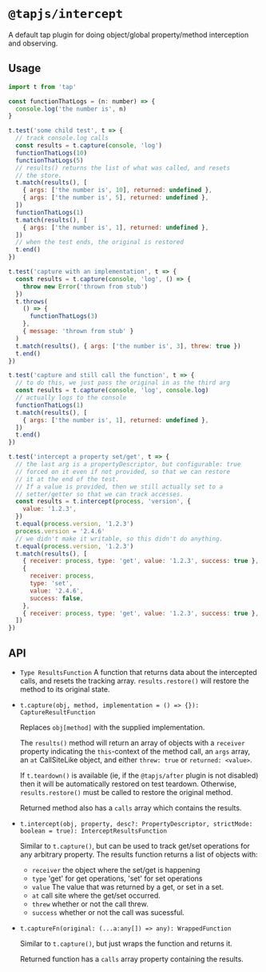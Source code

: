 # `@tapjs/intercept`

A default tap plugin for doing object/global property/method
interception and observing.

## Usage

```js
import t from 'tap'

const functionThatLogs = (n: number) => {
  console.log('the number is', n)
}

t.test('some child test', t => {
  // track console.log calls
  const results = t.capture(console, 'log')
  functionThatLogs(10)
  functionThatLogs(5)
  // results() returns the list of what was called, and resets
  // the store.
  t.match(results(), [
    { args: ['the number is', 10], returned: undefined },
    { args: ['the number is', 5], returned: undefined },
  ])
  functionThatLogs(1)
  t.match(results(), [
    { args: ['the number is', 1], returned: undefined },
  ])
  // when the test ends, the original is restored
  t.end()
})

t.test('capture with an implementation', t => {
  const results = t.capture(console, 'log', () => {
    throw new Error('thrown from stub')
  })
  t.throws(
    () => {
      functionThatLogs(3)
    },
    { message: 'thrown from stub' }
  )
  t.match(results(), { args: ['the number is', 3], threw: true })
  t.end()
})

t.test('capture and still call the function', t => {
  // to do this, we just pass the original in as the third arg
  const results = t.capture(console, 'log', console.log)
  // actually logs to the console
  functionThatLogs(1)
  t.match(results(), [
    { args: ['the number is', 1], returned: undefined },
  ])
  t.end()
})

t.test('intercept a property set/get', t => {
  // the last arg is a propertyDescriptor, but configurable: true
  // forced on it even if not provided, so that we can restore
  // it at the end of the test.
  // If a value is provided, then we still actually set to a
  // setter/getter so that we can track accesses.
  const results = t.intercept(process, 'version', {
    value: '1.2.3',
  })
  t.equal(process.version, '1.2.3')
  process.version = '2.4.6'
  // we didn't make it writable, so this didn't do anything.
  t.equal(process.version, '1.2.3')
  t.match(results(), [
    { receiver: process, type: 'get', value: '1.2.3', success: true },
    {
      receiver: process,
      type: 'set',
      value: '2.4.6',
      success: false,
    },
    { receiver: process, type: 'get', value: '1.2.3', success: true },
  ])
})
```

## API

- `Type ResultsFunction` A function that returns data about the
  intercepted calls, and resets the tracking array.
  `results.restore()` will restore the method to its original
  state.

- `t.capture(obj, method, implementation = () => {}): CaptureResultFunction`

  Replaces `obj[method]` with the supplied implementation.

  The `results()` method will return an array of objects with a
  `receiver` property indicating the `this`-context of the method
  call, an `args` array, an `at` CallSiteLike object, and either
  `threw: true` or `returned: <value>`.

  If `t.teardown()` is available (ie, if the `@tapjs/after`
  plugin is not disabled) then it will be automatically
  restored on test teardown. Otherwise, `results.restore()`
  must be called to restore the original method.

  Returned method also has a `calls` array which contains the
  results.

- `t.intercept(obj, property, desc?: PropertyDescriptor, strictMode: boolean = true): InterceptResultsFunction`

  Similar to `t.capture()`, but can be used to track get/set
  operations for any arbitrary property. The results function
  returns a list of objects with:

  - `receiver` the object where the set/get is happening
  - `type` 'get' for get operations, 'set' for set operations
  - `value` The value that was returned by a get, or set in a
    set.
  - `at` call site where the get/set occurred.
  - `threw` whether or not the call threw.
  - `success` whether or not the call was sucessful.

- `t.captureFn(original: (...a:any[]) => any): WrappedFunction`

  Similar to `t.capture()`, but just wraps the function and
  returns it.

  Returned function has a `calls` array property containing the
  results.
